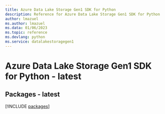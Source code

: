 ```yaml
---
title: Azure Data Lake Storage Gen1 SDK for Python
description: Reference for Azure Data Lake Storage Gen1 SDK for Python
author: lmazuel
ms.author: lmazuel
ms.data: 01/06/2023
ms.topic: reference
ms.devlang: python
ms.service: datalakestoragegen1
---
```

# Azure Data Lake Storage Gen1 SDK for Python - latest
## Packages - latest
[!INCLUDE [packages](data-lake-storage-gen1-index.md)]